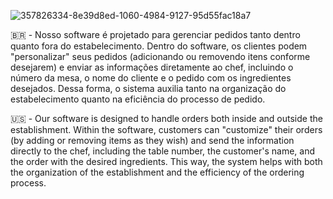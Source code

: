 
![357826334-8e39d8ed-1060-4984-9127-95d55fac18a7](https://github.com/user-attachments/assets/a636c7c2-73e2-49e3-9029-05f0c6a83b63)

🇧🇷 - Nosso software é projetado para gerenciar pedidos tanto dentro quanto fora do estabelecimento. Dentro do software, os clientes podem "personalizar" seus pedidos (adicionando ou removendo itens conforme desejarem) e enviar as informações diretamente ao chef, incluindo o número da mesa, o nome do cliente e o pedido com os ingredientes desejados. Dessa forma, o sistema auxilia tanto na organização do estabelecimento quanto na eficiência do processo de pedido.

🇺🇸 - Our software is designed to handle orders both inside and outside the establishment. Within the software, customers can "customize" their orders (by adding or removing items as they wish) and send the information directly to the chef, including the table number, the customer's name, and the order with the desired ingredients. This way, the system helps with both the organization of the establishment and the efficiency of the ordering process.
